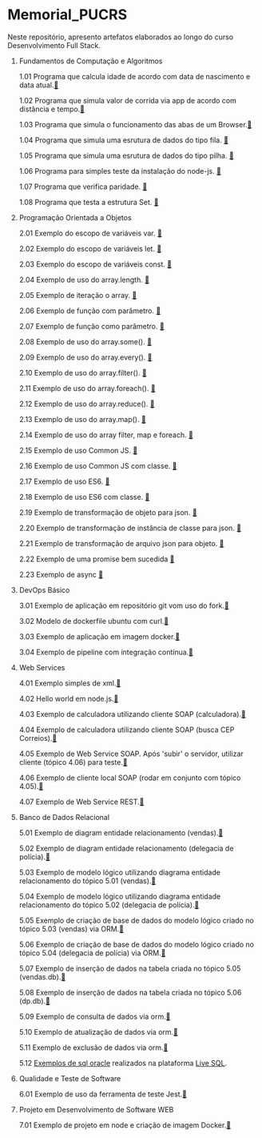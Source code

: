 # Memorial_PUCRS

Neste repositório, apresento artefatos elaborados ao longo do curso Desenvolvimento Full Stack.

1. Fundamentos de Computação e Algoritmos

    1.01 Programa que calcula idade de acordo com data de nascimento e data atual.[:link:](https://github.com/tgoalm/Memorial_PUCRS/tree/main/Fundamentos_de_Computacao_e_Algoritmos/1.01.calcula-idade)

    1.02 Programa que simula valor de corrida via app de acordo com distância e tempo.[:link:](https://github.com/tgoalm/Memorial_PUCRS/tree/main/Fundamentos_de_Computacao_e_Algoritmos/1.02.calcula-app-de-corrida)

    1.03 Programa que simula o funcionamento das abas de um Browser.[:link:](https://github.com/tgoalm/Memorial_PUCRS/tree/main/Fundamentos_de_Computacao_e_Algoritmos/1.03.minibrowser)

    1.04 Programa que simula uma esrutura de dados do tipo fila. [:link:](https://github.com/tgoalm/Memorial_PUCRS/tree/main/Fundamentos_de_Computacao_e_Algoritmos/1.04.fila)

    1.05 Programa que simula uma esrutura de dados do tipo pilha. [:link:](https://github.com/tgoalm/Memorial_PUCRS/tree/main/Fundamentos_de_Computacao_e_Algoritmos/1.05.pilha)

    1.06 Programa para simples teste da instalação do node-js. [:link:](https://github.com/tgoalm/Memorial_PUCRS/tree/main/Fundamentos_de_Computacao_e_Algoritmos/1.06.hello-world)

    1.07 Programa que verifica paridade. [:link:](https://github.com/tgoalm/Memorial_PUCRS/tree/main/Fundamentos_de_Computacao_e_Algoritmos/1.07.avalia-paridade)

    1.08 Programa que testa a estrutura Set. [:link:](https://github.com/tgoalm/Memorial_PUCRS/tree/main/Fundamentos_de_Computacao_e_Algoritmos/1.08.conjuntos-set)

2. Programação Orientada a Objetos

    2.01 Exemplo do escopo de variáveis var. [:link:](https://github.com/tgoalm/Memorial_PUCRS/tree/main/Programacao_Orientada_a_Objetos/2.01.escopo-var)

    2.02 Exemplo do escopo de variáveis let. [:link:](https://github.com/tgoalm/Memorial_PUCRS/tree/main/Programacao_Orientada_a_Objetos/2.02.escopo-let)

    2.03 Exemplo do escopo de variáveis const. [:link:](https://github.com/tgoalm/Memorial_PUCRS/tree/main/Programacao_Orientada_a_Objetos/2.03.escopo-const)

    2.04 Exemplo de uso do array.length. [:link:](https://github.com/tgoalm/Memorial_PUCRS/tree/main/Programacao_Orientada_a_Objetos/2.04.array-length)

    2.05 Exemplo de iteração o array. [:link:](https://github.com/tgoalm/Memorial_PUCRS/tree/main/Programacao_Orientada_a_Objetos/2.05.array-iteracao)

    2.06 Exemplo de função com parâmetro. [:link:](https://github.com/tgoalm/Memorial_PUCRS/tree/main/Programacao_Orientada_a_Objetos/2.06.funcao-com-parametro)

    2.07 Exemplo de função como parâmetro. [:link:](https://github.com/tgoalm/Memorial_PUCRS/tree/main/Programacao_Orientada_a_Objetos/2.07.funcao-como-parametro)

    2.08 Exemplo de uso do array.some(). [:link:](https://github.com/tgoalm/Memorial_PUCRS/tree/main/Programacao_Orientada_a_Objetos/2.08.array-some)

    2.09 Exemplo de uso do array.every(). [:link:](https://github.com/tgoalm/Memorial_PUCRS/tree/main/Programacao_Orientada_a_Objetos/2.09.array-every)

    2.10 Exemplo de uso do array.filter(). [:link:](https://github.com/tgoalm/Memorial_PUCRS/tree/main/Programacao_Orientada_a_Objetos/2.10.array-filter)

    2.11 Exemplo de uso do array.foreach(). [:link:](https://github.com/tgoalm/Memorial_PUCRS/tree/main/Programacao_Orientada_a_Objetos/2.11.array-foreach)

    2.12 Exemplo de uso do array.reduce(). [:link:](https://github.com/tgoalm/Memorial_PUCRS/tree/main/Programacao_Orientada_a_Objetos/2.12.array-reduce)

    2.13 Exemplo de uso do array.map(). [:link:](https://github.com/tgoalm/Memorial_PUCRS/tree/main/Programacao_Orientada_a_Objetos/2.13.array-map)

    2.14 Exemplo de uso do array filter, map e foreach. [:link:](https://github.com/tgoalm/Memorial_PUCRS/tree/main/Programacao_Orientada_a_Objetos/2.14.array-filterMapForEach)

    2.15 Exemplo de uso Common JS. [:link:](https://github.com/tgoalm/Memorial_PUCRS/tree/main/Programacao_Orientada_a_Objetos/2.15.modulo-commonJS)

    2.16 Exemplo de uso Common JS com classe. [:link:](https://github.com/tgoalm/Memorial_PUCRS/tree/main/Programacao_Orientada_a_Objetos/2.16.modulo-commonJS-class)

    2.17 Exemplo de uso ES6. [:link:](https://github.com/tgoalm/Memorial_PUCRS/tree/main/Programacao_Orientada_a_Objetos/2.17.modulo-ES6)

    2.18 Exemplo de uso ES6 com classe. [:link:](https://github.com/tgoalm/Memorial_PUCRS/tree/main/Programacao_Orientada_a_Objetos/2.18.modulo-ES6-classe)

    2.19 Exemplo de transformação de objeto para json. [:link:](https://github.com/tgoalm/Memorial_PUCRS/tree/main/Programacao_Orientada_a_Objetos/2.19.objeto-para-json)

    2.20 Exemplo de transformação de instância de classe para json. [:link:](https://github.com/tgoalm/Memorial_PUCRS/tree/main/Programacao_Orientada_a_Objetos/2.20.instanccia-de-classe-para-json)

    2.21 Exemplo de transformação de arquivo json para objeto. [:link:](https://github.com/tgoalm/Memorial_PUCRS/tree/main/Programacao_Orientada_a_Objetos/2.21.json-para-objeto)

    2.22 Exemplo de uma promise bem sucedida [:link:](https://github.com/tgoalm/Memorial_PUCRS/tree/main/Programacao_Orientada_a_Objetos/2.22.promises)

    2.23 Exemplo de async [:link:](https://github.com/tgoalm/Memorial_PUCRS/tree/main/Programacao_Orientada_a_Objetos/2.23.async)

3. DevOps Básico

    3.01 Exemplo de aplicação em repositório git vom uso do fork.[:link:](https://github.com/tgoalm/conversao-temperatura)

    3.02 Modelo de dockerfile ubuntu com curl.[:link:](https://github.com/tgoalm/Memorial_PUCRS/tree/main/Devops_Basico/3.02.docker-ubuntu-curl)

    3.03 Exemplo de aplicação em imagem docker.[:link:](https://hub.docker.com/repository/docker/tgoalm/3.01.repositorio-git-conversao-temperatura/general)

    3.04 Exemplo de pipeline com integração contínua.[:link:](https://github.com/tgoalm/conversao-temperatura/actions)
    
4. Web Services

    4.01 Exemplo simples de xml.[:link:](https://github.com/tgoalm/Memorial_PUCRS/tree/main/Devops_Basico/4.01.mapa-cultural)
   
    4.02 Hello world em node.js.[:link:](https://github.com/tgoalm/Memorial_PUCRS/tree/main/Devops_Basico/4.02.hello-world)

    4.03 Exemplo de calculadora utilizando cliente SOAP (calculadora).[:link:](https://github.com/tgoalm/Memorial_PUCRS/tree/main/Web_Services/4.03.cliente-soap-calculadora)

    4.04 Exemplo de calculadora utilizando cliente SOAP (busca CEP Correios).[:link:](https://github.com/tgoalm/Memorial_PUCRS/tree/main/Web_Services/4.04.cliente-soap-correios)

    4.05 Exemplo de Web Service SOAP. Após 'subir' o servidor, utilizar cliente (tópico 4.06) para teste.[:link:](https://github.com/tgoalm/Memorial_PUCRS/tree/main/Web_Services/4.05.web-service-soap)

    4.06 Exemplo de cliente local SOAP (rodar em conjunto com tópico 4.05).[:link:](https://github.com/tgoalm/Memorial_PUCRS/tree/main/Web_Services/4.06.cliente-local-soap)

    4.07 Exemplo de Web Service REST.[:link:](https://github.com/tgoalm/Memorial_PUCRS/tree/main/Web_Services/4.07.web-server-rest)

5. Banco de Dados Relacional

    5.01 Exemplo de diagram entidade relacionamento (vendas).[:link:](https://github.com/tgoalm/Memorial_PUCRS/tree/main/Banco_de_Dados_Relacional/5.01.der-vendas)

    5.02 Exemplo de diagram entidade relacionamento (delegacia de polícia).[:link:](https://github.com/tgoalm/Memorial_PUCRS/tree/main/Banco_de_Dados_Relacional/5.02.der-dp)

    5.03 Exemplo de modelo lógico utilizando diagrama entidade relacionamento do tópico 5.01 (vendas).[:link:](https://github.com/tgoalm/Memorial_PUCRS/tree/main/Banco_de_Dados_Relacional/5.03.modelo-logico-vendas)

    5.04 Exemplo de modelo lógico utilizando diagrama entidade relacionamento do tópico 5.02 (delegacia de polícia).[:link:](https://github.com/tgoalm/Memorial_PUCRS/tree/main/Banco_de_Dados_Relacional/5.04.modelo-logico-dp)

    5.05 Exemplo de criação de base de dados do modelo lógico criado no tópico 5.03 (vendas) via ORM.[:link:](https://github.com/tgoalm/Memorial_PUCRS/tree/main/Banco_de_Dados_Relacional/5.05.orm-vendas)

    5.06 Exemplo de criação de base de dados do modelo lógico criado no tópico 5.04 (delegacia de polícia) via ORM.[:link:](https://github.com/tgoalm/Memorial_PUCRS/tree/main/Banco_de_Dados_Relacional/5.06.orm-dp)

    5.07 Exemplo de inserção de dados na tabela criada no tópico 5.05 (vendas.db).[:link:](https://github.com/tgoalm/Memorial_PUCRS/tree/main/Banco_de_Dados_Relacional/5.07.insercao-dados-vendas.db)

    5.08 Exemplo de inserção de dados na tabela criada no tópico 5.06 (dp.db).[:link:](https://github.com/tgoalm/Memorial_PUCRS/tree/main/Banco_de_Dados_Relacional/5.08.insercao-dados-dp.db)

    5.09 Exemplo de consulta de dados via orm.[:link:](https://github.com/tgoalm/Memorial_PUCRS/tree/main/Banco_de_Dados_Relacional/5.09.consulta-dados-orm)

    5.10 Exemplo de atualização de dados via orm.[:link:](https://github.com/tgoalm/Memorial_PUCRS/tree/main/Banco_de_Dados_Relacional/5.10.atualiza-dados-orm)

    5.11 Exemplo de exclusão de dados via orm.[:link:](https://github.com/tgoalm/Memorial_PUCRS/tree/main/Banco_de_Dados_Relacional/5.11.deleta-dados-orm)

    5.12 [Exemplos de sql oracle](https://github.com/tgoalm/Memorial_PUCRS/tree/main/Banco_de_Dados_Relacional/5.12.live-sql) realizados na plataforma [Live SQL](https://livesql.oracle.com/apex/livesql/s/8n7l7ru5fzvo03ws97gvl5pe).

6.  Qualidade e Teste de Software

    6.01 Exemplo de uso da ferramenta de teste Jest.[:link:](https://github.com/tgoalm/Memorial_PUCRS/tree/main/Qualidade_e_Teste_de_Software/6.01.jest)

7. Projeto em Desenvolvimento de Software WEB

    7.01 Exemplo de projeto em node e criação de imagem Docker.[:link:](https://github.com/tgoalm/Memorial_PUCRS/tree/main/Projeto_em_Desenvolvimento_de_Software_WEB/7.01.projeto-aula)
